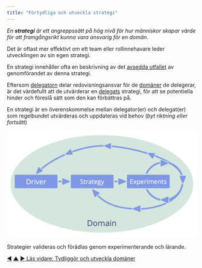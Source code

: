 ```yaml
---
title: "Förtydliga och utveckla strategi"
---
```



_En **strategi** är ett angreppssätt på hög nivå för hur människor skapar värde för att framgångsrikt kunna vara ansvarig för en domän._

Det är oftast mer effektivt om ett team eller rollinnehavare leder utvecklingen av sin egen strategi.

En strategi innehåller ofta en beskrivning av det <a href="#" class="tooltip" title="Avsett utfall: Det förväntade utfallet av en överenskommelse, ett projekt, en åtgärd eller strategi.">avsedda utfallet</a> av genomförandet av denna strategi.

Eftersom <a href="#" class="tooltip" title="Delegator: En individ eller grupp som delegerar ansvarigheten för en domän till andra.">delegatorn</a> delar redovisningsansvar för de <a href="#" class="tooltip" title="Domän: Ett tydligt avskiljt område av inflytande, aktivitet och beslutsfattande inom en organisation.">domäner</a> de delegerar, är det värdefullt att de utvärderar en <a href="#" class="tooltip" title="Delegat: En individ eller grupp som tar ansvar för en domän som delegeras till dem, genom att bli rollinnehavare eller ett team.">delegats</a> strategi, för att se potentiella hinder och föreslå sätt som den kan förbättras på.

En strategi är en överenskommelse mellan delegator(er) och delegat(er) som regelbundet utvärderas och uppdateras vid behov (*byt riktning eller fortsätt*)

![Strategier valideras och förädlas genom experiment och lärande.](img/evolution/domain-driver-strategy-exeriments.png)

Strategier valideras och förädlas genom experimenterande och lärande.


<div class="bottom-nav">
<a href="record-agreements.html" title="Tillbaka till: Teckna ner överenskommelser">◀</a> <a href="defining-agreements.html" title="Upp: Definiera överenskommelser">▲</a> <a href="clarify-and-develop-domains.html" title="Läs vidare: Tydliggör och utveckla domäner">▶ Läs vidare: Tydliggör och utveckla domäner</a>
</div>


<script type="text/javascript">
Mousetrap.bind('g n', function() {
    window.location.href = 'clarify-and-develop-domains.html';
    return false;
});
</script>

